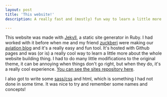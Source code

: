 ```yaml
---
layout: post
title: 'This website!'
description: A really fast and (mostly) fun way to learn a little more about website building.

---
```


This website was made with [Jekyll](https://jekyllrb.com/), a static site generator in Ruby. I had worked with it before when me and my friend [zuckberj](https://github.com/zuckberj) were making our [aviation blog](http://barnstorm.com.br/) and it's a really easy and fun tool. It's hosted with Github pages and was (or is) a really cool way to learn a little more about the whole website building thing. I had to do many little modifications to the original theme, it can be annoying when things don't go right, but when they do, it's a really cool experience. [You can see the sites repository here](https://github.com/rodrigosousaeoliveira/mypage).

I also got to write some [sass/css](https://sass-lang.com/) and html, which is something I had not done in some time. It was nice to try and remember some names and concepts!
